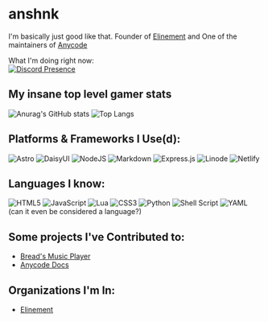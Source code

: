 # anshnk
I'm basically just good like that.
Founder of [Elinement](https://github.com/Elinement) and One of the maintainers of [Anycode](https://github.com/any-VM/anycode-docs)  

What I'm doing right now:  
[![Discord Presence](https://lanyard.cnrad.dev/api/593497381820039187)](https://discord.com/users/593497381820039187)

## My insane top level gamer stats
![Anurag's GitHub stats](https://github-readme-stats.vercel.app/api?username=anshnk&show_icons=true&theme=radical) 
![Top Langs](https://github-readme-stats.vercel.app/api/top-langs/?username=anshnk&layout=compact)

## Platforms & Frameworks I Use(d):

![Astro](https://img.shields.io/badge/astro-%232C2052.svg?style=for-the-badge&logo=astro&logoColor=white) ![DaisyUI](https://img.shields.io/badge/daisyui-5A0EF8?style=for-the-badge&logo=daisyui&logoColor=white) ![NodeJS](https://img.shields.io/badge/node.js-6DA55F?style=for-the-badge&logo=node.js&logoColor=white) ![Markdown](https://img.shields.io/badge/markdown-%23000000.svg?style=for-the-badge&logo=markdown&logoColor=white) ![Express.js](https://img.shields.io/badge/express.js-%23404d59.svg?style=for-the-badge&logo=express&logoColor=%2361DAFB) ![Linode](https://img.shields.io/badge/linode-00A95C?style=for-the-badge&logo=linode&logoColor=white) ![Netlify](https://img.shields.io/badge/netlify-%23000000.svg?style=for-the-badge&logo=netlify&logoColor=#00C7B7)
## Languages I know:
![HTML5](https://img.shields.io/badge/html5-%23E34F26.svg?style=for-the-badge&logo=html5&logoColor=white) ![JavaScript](https://img.shields.io/badge/javascript-%23323330.svg?style=for-the-badge&logo=javascript&logoColor=%23F7DF1E) ![Lua](https://img.shields.io/badge/lua-%232C2D72.svg?style=for-the-badge&logo=lua&logoColor=white) ![CSS3](https://img.shields.io/badge/css3-%231572B6.svg?style=for-the-badge&logo=css3&logoColor=white) ![Python](https://img.shields.io/badge/python-3670A0?style=for-the-badge&logo=python&logoColor=ffdd54) ![Shell Script](https://img.shields.io/badge/shell_script-%23121011.svg?style=for-the-badge&logo=gnu-bash&logoColor=white) ![YAML](https://img.shields.io/badge/yaml-%23ffffff.svg?style=for-the-badge&logo=yaml&logoColor=151515) (can it even be considered a language?)

## Some projects I've Contributed to:
- [Bread's Music Player](https://github.com/wheatbread2056/bread-music-player)
- [Anycode Docs](https://github.com/any-VM/anycode-docs)

## Organizations I'm In:
- [Elinement](https://github.com/Elinement)
